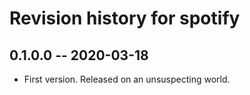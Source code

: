 # Revision history for spotify

## 0.1.0.0 -- 2020-03-18

* First version. Released on an unsuspecting world.
